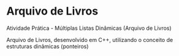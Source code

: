 # Arquivo de Livros
Atividade Prática - Múltiplas Listas Dinâmicas (Arquivo de Livros)

Arquivo de Livros, desenvolvido em C++, utilizando o conceito de estruturas dinâmicas (ponteiros)
